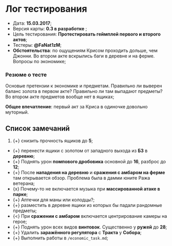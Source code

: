# Лог тестирования

* Дата: **15.03.2017**;
* Версия карты: **0.3 в разработке** ;
* Цель тестирования: **Протестировать геймплей первого и второго актов**;
* Тестеры: **@FaNat1zM**;
* **Обстоятельства**: по ощущениям Крисом проходить дольше, чем Джонни. Во втором акте вскрылись баги в деревне и на ферме. Вопросы по экономике;

### Резюме о тесте

Основые претензии к экономике и предметам. Правильно ли выверен баланс золота в первом акте? Правильно ли там выпадают предметы? Во втором акте предметов вообще нет в ящиках;

**Общее впечатление**: первый акт за Криса в одиночке довольно муторный.

## Список замечаний

1. {+} снизить прочность ящиков до **5**;
* {+} перенести ящики с золотом от западного выхода из **БЗ** в **деревню**;
* {+} Поднять урон **помпового дробовика** основной до **16**, разброс до **12**;
* {+} После **нападения на деревню** и **сражения с амбаром на ферме** там открывается обзор. Проблема была в дамми юните Ража ветерана;
* {x} Почему-то не включается музыка при **массированной атаке в парке**;
* {+} Аптечки для маны или колодцы?;
* {+} разместить в деревне ящики из которых бы падали рандомные предметы;
* {<} При **сражении с амбаром** включается центрирование камеры на герое;
* {+} Поднять урон всех видов **винтовок**. Существенно у **ружей** до **28**;
* {+} Удалить **заражённого регулятора** с **Тракта** у **Собора**;
* {+} Выполнить работы в `/economic_task.md`;